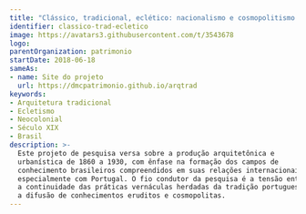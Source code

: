 ```yaml
---
title: "Clássico, tradicional, eclético: nacionalismo e cosmopolitismo na cidade industrial"
identifier: classico-trad-ecletico
image: https://avatars3.githubusercontent.com/t/3543678
logo:
parentOrganization: patrimonio
startDate: 2018-06-18
sameAs:
- name: Site do projeto
  url: https://dmcpatrimonio.github.io/arqtrad
keywords:
- Arquitetura tradicional
- Ecletismo
- Neocolonial
- Século XIX
- Brasil
description: >-
  Este projeto de pesquisa versa sobre a produção arquitetônica e
  urbanística de 1860 a 1930, com ênfase na formação dos campos de
  conhecimento brasileiros compreendidos em suas relações internacionais,
  especialmente com Portugal. O fio condutor da pesquisa é a tensão entre
  a continuidade das práticas vernáculas herdadas da tradição portuguesa e
  a difusão de conhecimentos eruditos e cosmopolitas.
---
```

